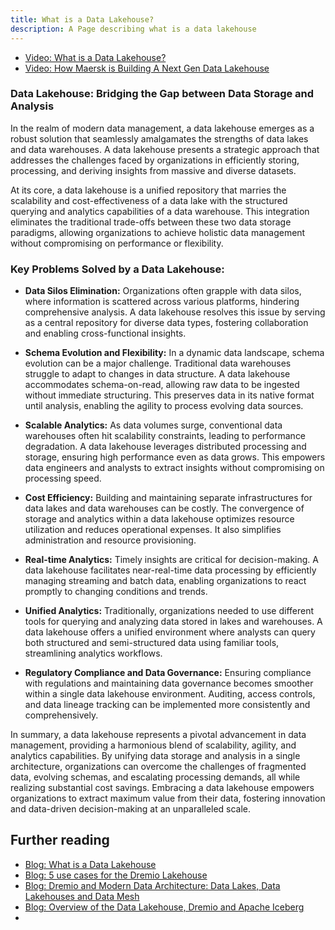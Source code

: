 ```yaml
---
title: What is a Data Lakehouse?
description: A Page describing what is a data lakehouse
---
```


- [Video: What is a Data Lakehouse?]()
- [Video: How Maersk is Building A Next Gen Data Lakehouse](https://www.youtube.com/watch?v=Jme87z1kGO4)

### Data Lakehouse: Bridging the Gap between Data Storage and Analysis

In the realm of modern data management, a data lakehouse emerges as a robust solution that seamlessly amalgamates the strengths of data lakes and data warehouses. A data lakehouse presents a strategic approach that addresses the challenges faced by organizations in efficiently storing, processing, and deriving insights from massive and diverse datasets.

At its core, a data lakehouse is a unified repository that marries the scalability and cost-effectiveness of a data lake with the structured querying and analytics capabilities of a data warehouse. This integration eliminates the traditional trade-offs between these two data storage paradigms, allowing organizations to achieve holistic data management without compromising on performance or flexibility.

### Key Problems Solved by a Data Lakehouse:

- **Data Silos Elimination:** Organizations often grapple with data silos, where information is scattered across various platforms, hindering comprehensive analysis. A data lakehouse resolves this issue by serving as a central repository for diverse data types, fostering collaboration and enabling cross-functional insights.

- **Schema Evolution and Flexibility:** In a dynamic data landscape, schema evolution can be a major challenge. Traditional data warehouses struggle to adapt to changes in data structure. A data lakehouse accommodates schema-on-read, allowing raw data to be ingested without immediate structuring. This preserves data in its native format until analysis, enabling the agility to process evolving data sources.

- **Scalable Analytics:** As data volumes surge, conventional data warehouses often hit scalability constraints, leading to performance degradation. A data lakehouse leverages distributed processing and storage, ensuring high performance even as data grows. This empowers data engineers and analysts to extract insights without compromising on processing speed.

- **Cost Efficiency:** Building and maintaining separate infrastructures for data lakes and data warehouses can be costly. The convergence of storage and analytics within a data lakehouse optimizes resource utilization and reduces operational expenses. It also simplifies administration and resource provisioning.

- **Real-time Analytics:** Timely insights are critical for decision-making. A data lakehouse facilitates near-real-time data processing by efficiently managing streaming and batch data, enabling organizations to react promptly to changing conditions and trends.

- **Unified Analytics:** Traditionally, organizations needed to use different tools for querying and analyzing data stored in lakes and warehouses. A data lakehouse offers a unified environment where analysts can query both structured and semi-structured data using familiar tools, streamlining analytics workflows.

- **Regulatory Compliance and Data Governance:** Ensuring compliance with regulations and maintaining data governance becomes smoother within a single data lakehouse environment. Auditing, access controls, and data lineage tracking can be implemented more consistently and comprehensively.

In summary, a data lakehouse represents a pivotal advancement in data management, providing a harmonious blend of scalability, agility, and analytics capabilities. By unifying data storage and analysis in a single architecture, organizations can overcome the challenges of fragmented data, evolving schemas, and escalating processing demands, all while realizing substantial cost savings. Embracing a data lakehouse empowers organizations to extract maximum value from their data, fostering innovation and data-driven decision-making at an unparalleled scale.

## Further reading

- [Blog: What is a Data Lakehouse](https://www.dremio.com/blog/what-is-a-data-lakehouse/)
- [Blog: 5 use cases for the Dremio Lakehouse](https://www.dremio.com/blog/5-use-cases-for-the-dremio-lakehouse/)
- [Blog: Dremio and Modern Data Architecture: Data Lakes, Data Lakehouses and Data Mesh](https://dev.to/alexmercedcoder/dremio-and-modern-data-architecture-data-lakes-data-lakehouses-and-data-mesh-5a92)
- [Blog: Overview of the Data Lakehouse, Dremio and Apache Iceberg](https://dev.to/alexmercedcoder/overview-of-the-data-lakehouse-dremio-and-apache-iceberg-e11)
- []()
